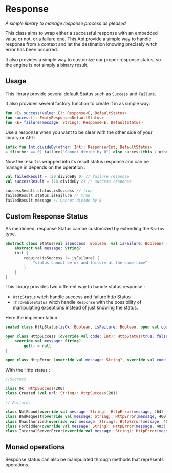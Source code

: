 # Response 
*A simple library to manage response process as pleased*

This class aims to wrap either a successful response with an embedded value or not, or a failure one.
This Api provide a simple way to handle response from a context and let the 
destination knowing precisely witch error has been occurred.

It also provides a simple way to customize our proper response status, so the engine is not 
simply a binary result.

## Usage

This library provide several default Status such as `Success` and `Failure`.

It also provides several factory function to create it in as simple way: 

```kotlin
fun <E> success(value: E): Response<E, DefaultStatus>
fun success(): EmptyResponse<DefaultStatus>
fun <E> failure(message: String): Response<E, DefaultStatus>
```

Use a response when you want to be clear with the other side of your library or API : 

```kotlin
infix fun Int.divideBy(other: Int): Response<Int, DefaultStatus>
= if(other == 0) failure("Cannot divide by 0") else success(this / other)
```

Now the result is wrapped into its result status response and can be manage in depends on the operation :

```kotlin
val failedResult = (20 divideBy 0) // failure response
val successResult = (10 divideBy 2) // success response

successResult.status.isSuccess // true
failedResult.status.isFailure // true
failedResult.message // Cannot divide by 0
```

## Custom Response Status

As mentioned, response Status can be customized by extending the `Status` type. 

```kotlin
abstract class Status(val isSuccess: Boolean, val isFailure: Boolean) {
    abstract val message: String?
    init {
        require(isSuccess != isFailure) {
            "status cannot be ok and failure at the same time"
        }
    }
}
```

This library provides two different way to handle status response : 
- ``HttpStatus`` witch handle success and failure http Status
- ``ThrowableStatus`` witch handle `Response` with the possibility of manipulating exceptions instead of just knowing the status.

Here the implementation : 

```kotlin
sealed class HttpStatus(isOk: Boolean, isFailure: Boolean, open val code: Int): Status(isOk, isFailure)

open class HttpSuccess (override val code: Int): HttpStatus(true, false, code){
    override val message: String?
        get() = null
}

open class HttpError (override val message: String?, override val code: Int): HttpStatus(false, true, code)
```

With the Http status : 

```kotlin
//Success

class Ok: HttpSuccess(200)
class Created (val url: String): HttpSuccess(201)

// Failures 

class NotFound(override val message: String): HttpError(message, 404)
class BadRequest(override val message: String): HttpError(message, 400)
class Unauthorized(override val message: String): HttpError(message, 401)
class Forbidden(override val message: String): HttpError(message, 403)
class InternalServerError(override val message: String): HttpError(message, 500)
```

## Monad operations 

Response status can also be manipulated through methods that represents operations.